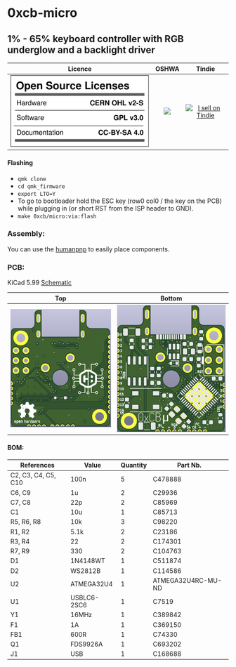 # 0xcb-micro
## 1% - 65% keyboard controller with RGB underglow and a backlight driver

Licence | OSHWA | Tindie
:-------------------------:|:-------------------------:|:-------------------------:
![](https://github.com/0xCB-dev/0xcb-micro/blob/main/LICENSE.svg) | [![](https://github.com/0xCB-dev/0xcb-micro/blob/main/PCB/rev1.0/OSHWA.svg)](https://certification.oshwa.org/de000114.html) | <a href="https://www.tindie.com/stores/0xcb/?ref=offsite_badges&utm_source=sellers_conorlburns&utm_medium=badges&utm_campaign=badge_large"><img src="https://d2ss6ovg47m0r5.cloudfront.net/badges/tindie-larges.png" alt="I sell on Tindie" width="200" height="104"></a>

#### Flashing

* `qmk clone`
* `cd qmk_firmware`
* `export LTO=Y`
* To go to bootloader hold the ESC key (row0 col0 / the key on the PCB) while plugging in (or short RST from the ISP header to GND).
* `make 0xcb/micro:via:flash`

### Assembly:

You can use the [humanpnp](https://files.0xcb.dev/0xCB/micro/humanpnp.html) to easily place components.

### PCB:
KiCad 5.99
[Schematic](https://github.com/0xCB-dev/0xcb-micro/blob/main/PCB/rev1.0/Schematic-micro.pdf)

Top | Bottom
:-------------------------:|:-------------------------:
![](https://github.com/0xCB-dev/0xcb-micro/blob/main/PCB/rev1.0/top.png)  |  ![](https://github.com/0xCB-dev/0xcb-micro/blob/main/PCB/rev1.0/bottom.png)

#### BOM:
| References          | Value       | Quantity |Part Nb.          |
|---------------------|-------------|----------|------------------|
| C2, C3, C4, C5, C10 | 100n        | 5        |C478888           |
| C6, C9              | 1u          | 2        |C29936            |
| C7, C8              | 22p         | 2        |C85969            |
| C1                  | 10u         | 1        |C85713            |
| R5, R6, R8          | 10k         | 3        |C98220            |
| R1, R2              | 5.1k        | 2        |C23186            |
| R3, R4              | 22          | 2        |C174301           |
| R7, R9              | 330         | 2        |C104763           |
| D1                  | 1N4148WT    | 1        |C511874           |
| D2                  | WS2812B     | 1        |C114586           |
| U2                  | ATMEGA32U4  | 1        |ATMEGA32U4RC-MU-ND|
| U1                  | USBLC6-2SC6 | 1        |C7519             |
| Y1                  | 16MHz       | 1        |C389842           |
| F1                  | 1A          | 1        |C369150           |
| FB1                 | 600R        | 1        |C74330            |
| Q1                  | FDS9926A    | 1        |C693202           |
| J1                  | USB         | 1        |C168688           |
